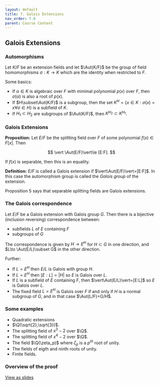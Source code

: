 ```yaml
---
layout: default
title: 7. Galois Extensions
nav_order: 7.0
parent: Course Content
---
```


## Galois Extensions

### Automorphisms

Let $K/F$ be an extension fields and let $\Aut(K/F)$ be the group of field homomorphisms $\sigma: K\to K$ which are the identity when restricted to $F$.

Some basics:

- If $\alpha\in K$ is algebraic over $F$ with minimal polynomial $p(x)$ over $F$, then $\sigma(\alpha)$ is also a root of $p(x)$.
- If $H\subset\Aut(K/F)$ is a subgroup, then the set $K^{H}=\lbrace x\in K : \sigma(x)=x\forall \sigma\in H\rbrace$ is a subfield of $K$.
- If $H_1\subset H_2$ are subgroups of $\Aut(K/F)$, then $K^{H_{2}}\subset K^{H_{1}}$.

### Galois Extensions

**Proposition:** Let $E/F$ be the splitting field over $F$ of some polynomial $f(x)\in F[x]$. Then

$$
\vert \Aut(E/F)\vert\le [E:F].
$$

If $f(x)$ is separable, then this is an equality.

**Definition:** $E/F$ is called a Galois extension if $\vert\Aut(E/F)\vert=[E:F]$. In this case the automorphism
group is called the _Galois group_ of the extension.

Proposition 5 says that separable splitting fields are Galois extensions.

### The Galois correspondence

Let $E/F$ be a Galois extension with Galois group $G$. Then there is a bijective (inclusion reversing) correspondence
between:

- subfields $L$ of $E$ containing $F$
- subgroups of $G$

The correspondence is given by $H\to E^{H}$ for $H\subset G$ in one direction, and $L\to \Aut(E/L)\subset G$ in the other direction.

Further:

- If $L=E^{H}$ then $E/L$ is Galois with group $H$.
- If $L=E^{H}$ then $[E:L]=\vert H\vert$ so $E$ is Galois over $L$.
- If $L$ is a subfield of $E$ containing $F$, then $\vert\Aut(E/L)\vert=[E:L]$ so $E$ is Galois over $L$.
- The fixed field $L=E^{H}$ is Galois over $F$ if and only if $H$ is a normal subgroup of $G$, and in that case $\Aut(L/F)=G/H$.

### Some examples

- Quadratic extensions
- $\Q(\sqrt{2},\sqrt{3})$.
- The splitting field of $x^3-2$ over $\Q$.
- The splitting field of $x^4-2$ over $\Q$.
- The field $\Q(\zeta_p)$ where $\zeta_p$ is a $p^{th}$ root of unity.
- The fields of eigth and ninth roots of unity.
- Finite fields.

### Overview of the proof

<div>
<a href="slides/07-galoisextensions.html"> View as slides </a>
</div>
